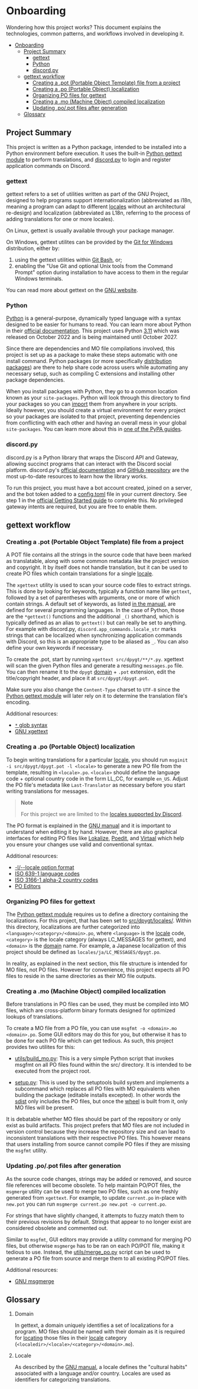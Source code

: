 # Onboarding

Wondering how this project works? This document explains the technologies,
common patterns, and workflows involved in developing it.

- [Onboarding](#onboarding)
  - [Project Summary](#project-summary)
    - [gettext](#gettext)
    - [Python](#python)
    - [discord.py](#discordpy)
  - [gettext workflow](#gettext-workflow)
    - [Creating a .pot (Portable Object Template) file from a project](#creating-a-pot-portable-object-template-file-from-a-project)
    - [Creating a .po (Portable Object) localization](#creating-a-po-portable-object-localization)
    - [Organizing PO files for gettext](#organizing-po-files-for-gettext)
    - [Creating a .mo (Machine Object) compiled localization](#creating-a-mo-machine-object-compiled-localization)
    - [Updating .po/.pot files after generation](#updating-popot-files-after-generation)
  - [Glossary](#glossary)

## Project Summary

This project is written as a Python package, intended to be installed
into a Python environment before execution. It uses the built-in
[Python gettext module](https://docs.python.org/3/library/gettext.html)
to perform translations, and [discord.py](#discordpy)
to login and register application commands on Discord.

### gettext

gettext refers to a set of utilities written as part of the GNU Project,
designed to help programs support internationalization (abbreviated as i18n,
meaning a program can adapt to different [locales] without an architectural re-design)
and localization (abbreviated as L18n, referring to the process of adding
translations for one or more locales).

On Linux, gettext is usually available through your package manager.

On Windows, gettext utilites can be provided by the [Git for Windows](https://git-scm.com/download/)
distribution, either by:

1. using the gettext utilities within [Git Bash](https://www.atlassian.com/git/tutorials/git-bash),
   or;
2. enabling the "Use Git and optional Unix tools from the Command Prompt"
   option during installation to have access to them in the regular Windows
   terminals.

You can read more about gettext on the [GNU website](https://www.gnu.org/software/gettext/).

### Python

[Python](https://www.python.org/) is a general-purpose, dynamically typed language
with a syntax designed to be easier for humans to read.
You can learn more about Python in their [official documentation](https://docs.python.org/).
This project uses Python [3.11](https://docs.python.org/3/whatsnew/3.11.html)
which was released on October 2022 and is being maintained until October 2027.

Since there are dependencies and MO file compilations involved, this project
is set up as a package to make these steps automatic with one install command.
Python packages
(or more specifically [distribution packages](https://packaging.python.org/en/latest/glossary/#term-Distribution-Package))
are there to help share code across users while automating any necessary setup,
such as compiling C extensions and installing other package dependencies.

When you install packages with Python, they go to a common location known
as your `site-packages`. Python will look through this directory to find
your packages so you can [import](https://docs.python.org/3/tutorial/modules.html)
them from anywhere in your scripts.
Ideally however, you should create a virtual environment for every project
so your packages are isolated to that project, preventing dependencies
from conflicting with each other and having an overall mess in your global
`site-packages`.
You can learn more about this in [one of the PyPA guides](https://packaging.python.org/en/latest/tutorials/installing-packages/).

### discord.py

discord.py is a Python library that wraps the Discord API and Gateway,
allowing succinct programs that can interact with the Discord social platform.
discord.py's [official documentation](https://discordpy.readthedocs.io/)
and [GitHub repository](https://github.com/Rapptz/discord.py)
are the most up-to-date resources to learn how the library works.

To run this project, you must have a bot account created, joined on a server,
and the bot token added to a [config.toml](/src/dpygt/config_default.toml)
file in your current directory.
See step 1 in the [official Getting Started guide](https://discord.com/developers/docs/getting-started#step-1-creating-an-app)
to complete this.
No privileged gateway intents are required, but you are free to enable them.

## gettext workflow

### Creating a .pot (Portable Object Template) file from a project

A POT file contains all the strings in the source code that have been marked
as translatable, along with some common metadata like the project version
and copyright. It by itself does not handle translation, but it can be
used to create PO files which contain translations for a single [locale].

The `xgettext` utility is used to scan your source code files to extract
strings. This is done by looking for keywords, typically a function name
like `gettext`, followed by a set of parentheses with arguments, one or
more of which contain strings.
A default set of keywords, as listed [in the manual](https://www.gnu.org/software/gettext/manual/gettext.html#index-_002dk_002c-xgettext-option),
are defined for several programming languages.
In the case of Python, those are the `*gettext()` functions and the additional
`_()` shorthand, which is typically defined as an alias to `gettext()` but can
really be set to anything. For example with discord.py, `discord.app_commands.locale_str`
marks strings that can be localized when synchronizing application commands with
Discord, so this is an appropriate type to be aliased as `_`. You can also define
your own keywords if necessary.

To create the .pot, start by running `xgettext src/dpygt/**/*.py`. xgettext
will scan the given Python files and generate a resulting `messages.po` file.
You can then rename it to the `dpygt` [domain] + `.pot` extension,
edit the title/copyright header, and place it at `src/dpygt/dpygt.pot`.

Make sure you also change the `Content-Type` charset to `UTF-8` since the
[Python gettext module](https://docs.python.org/3/library/gettext.html)
will later rely on it to determine the translation file's encoding.

Additional resources:
- [`*` glob syntax](https://en.wikipedia.org/wiki/Glob_(programming))
- [GNU xgettext](https://www.gnu.org/software/gettext/manual/gettext.html#Making-the-PO-Template-File)

### Creating a .po (Portable Object) localization

To begin writing translations for a particular [locale], you should run
`msginit -i src/dpygt/dpygt.pot -l <locale>` to generate a new PO file
from the template, resulting in `<locale>.po`.
`<locale>` should define the language code + optional country code
in the form LL_CC, for example `en_US`.
Adjust the PO file's metadata like `Last-Translator` as necessary before you
start writing translations for messages.

> **Note**
>
> For this project we are limited to the
> [locales supported by Discord](https://discord.com/developers/docs/reference#locales).

The PO format is explained in the [GNU manual](https://www.gnu.org/software/gettext/manual/gettext.html#The-Format-of-PO-Files)
and it is important to understand when editing it by hand.
However, there are also graphical interfaces for editing PO files like
[Lokalize](https://userbase.kde.org/Lokalize),
[Poedit](https://poedit.net/),
and [Virtaal](https://virtaal.translatehouse.org/)
which help you ensure your changes use valid and conventional syntax.

Additional resources:
- [-l/--locale option format](https://www.gnu.org/software/gettext/manual/gettext.html#index-_002dl_002c-msginit-option)
- [ISO 639-1 language codes](https://en.wikipedia.org/wiki/List_of_ISO_639-1_codes)
- [ISO 3166-1 alpha-2 country codes](https://en.wikipedia.org/wiki/ISO_3166-1_alpha-2)
- [PO Editors](https://www.gnu.org/software/trans-coord/manual/web-trans/html_node/PO-Editors.html)

### Organizing PO files for gettext

The [Python gettext module](https://docs.python.org/3/library/gettext.html#gettext.bindtextdomain)
requires us to define a directory containing the localizations.
For this project, that has been set to [src/dpygt/locales/](/src/dpygt/locales/).
Within this directory, localizations are further categorized into
`<language>/<category>/<domain>.po`, where `<language>` is the [locale] code,
`<category>` is the locale category (always LC_MESSAGES for gettext),
and `<domain>` is the [domain] name. For example, a Japanese localization
of this project should be defined as `locales/ja/LC_MESSAGES/dpygt.po`.

In reality, as explained in the next section, this file structure is intended
for MO files, not PO files. However for convenience, this project expects all
PO files to reside in the same directories as their MO file outputs.

### Creating a .mo (Machine Object) compiled localization

Before translations in PO files can be used, they must be compiled into MO files,
which are cross-platform binary formats designed for optimized lookups of translations.

To create a MO file from a PO file, you can use `msgfmt -o <domain>.mo <domain>.po`.
Some GUI editors may do this for you, but otherwise it has to be done for each PO file
which can get tedious. As such, this project provides two utilites for this:

- [utils/build_mo.py](/utils/build_mo.py):
  This is a very simple Python script that invokes msgfmt on all PO files
  found within the src/ directory.
  It is intended to be executed from the project root.

- [setup.py](/setup.py):
  This is used by the setuptools build system and implements a subcommand
  which replaces all PO files with MO equivalents when building the package
  (editable installs excepted).
  In other words the [sdist] only includes the PO files, but once the [wheel]
  is built from it, only MO files will be present.

[sdist]: https://packaging.python.org/en/latest/flow/#build-artifacts
[wheel]: https://packaging.python.org/en/latest/flow/#build-artifacts

It is debatable whether MO files should be part of the repository
or only exist as build artifacts.
This project prefers that MO files are not included in version control because
they increase the repository size and can lead to inconsistent translations
with their respective PO files.
This however means that users installing from source cannot compile PO files
if they are missing the `msgfmt` utility.

### Updating .po/.pot files after generation

As the source code changes, strings may be added or removed, and source file
references will become obsolete. To help maintain PO/POT files, the `msgmerge`
utility can be used to merge two PO files, such as one freshly generated from
`xgettext`. For example, to update `current.po` in-place with `new.pot` you
can run `msgmerge current.po new.pot -o current.po`.

For strings that have slightly changed, it attempts to fuzzy match
them to their previous revisions by default. Strings that appear to no longer
exist are considered obsolete and commented out.

Similar to `msgfmt`, GUI editors may provide a utility command for merging
PO files, but otherwise `msgmerge` has to be ran on each PO/POT file, making
it tedious to use. Instead, the [utils/merge_po.py](/utils/merge_po.py) script
can be used to generate a PO file from source and merge them to all existing
PO/POT files.

Additional resources:
- [GNU msgmerge](https://www.gnu.org/software/gettext/manual/gettext.html#msgmerge-Invocation)

## Glossary

1. <span id="domain">Domain</span>

   In gettext, a domain uniquely identifies a set of localizations for a program.
   MO files should be named with their domain as it is required for
   [locating](https://www.gnu.org/software/gettext/manual/gettext.html#Locating-Message-Catalog-Files)
   those files in their [locale] category (`<localedir>/<locale>/<category>/<domain>.mo`).

2. <span id="locale">Locale</span>

   As described by the [GNU manual](https://www.gnu.org/software/gettext/manual/gettext.html#I18n_002c-L10n_002c-and-Such),
   a locale defines the "cultural habits" associated with a language and/or country.
   Locales are used as identifiers for categorizing translations.

[domain]: #domain
[locale]: #locale
[locales]: #locale
